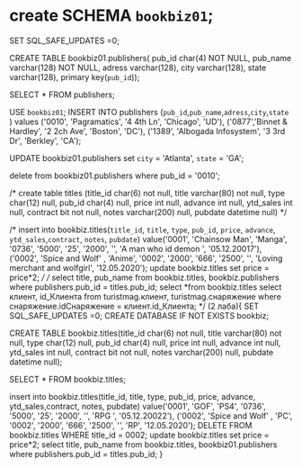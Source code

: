 # create SCHEMA `bookbiz01`;
SET SQL_SAFE_UPDATES =0;

CREATE TABLE bookbiz01.publishers(
pub_id char(4) NOT NULL,
pub_name varchar(128) NOT NULL,
adress varchar(128),
city varchar(128),
state varchar(128),
primary key(`pub_id`));

SELECT * FROM publishers;

USE `bookbiz01`;
INSERT INTO publishers (`pub_id`,`pub_name`,`adress`,`city`,`state` )
values ('0010', 'Pagramatics', '4 4th Ln', 'Chicago', 'UD'),
('0877','Binnet & Hardley', '2 2ch Ave', 'Boston', 'DC'),
('1389', 'Albogada Infosystem', '3 3rd Dr', 'Berkley', 'CA');

UPDATE bookbiz01.publishers 
set `city` = 'Atlanta', `state` = 'GA';

delete from bookbiz01.publishers
where pub_id = '0010';

/*
create table titles
(title_id char(6) not null, 
title varchar(80) not null,
type char(12) null, 
pub_id char(4) null, 
price int null, 
advance int null, 
ytd_sales int null, 
contract bit not null, 
notes varchar(200) null,
pubdate datetime null)
*/

/*
insert into bookbiz.titles(`title_id`, `title`, `type`, `pub_id`, `price`, `advance`, `ytd_sales`,`contract`, `notes`, `pubdate`)
value('0001', 'Chainsow Man', 'Manga', '0736', '5000', '25', '2000', '', 'A man who id demon ', '05.12.20017'),
('0002', 'Spice and Wolf' , 'Anime', '0002', '2000', '666', '2500', '', 'Loving merchant and wolfgirl', '12.05.2020');
update bookbiz.titles set price = price*2;
*/
/*
select title, pub_name from bookbiz.titles, bookbiz.publishers where publishers.pub_id = titles.pub_id;
select *from bookbiz.titles
select клиент, id_Клиента from turistmag.клиент, turistmag.снаряжение where снаряжение.idСнаряжение = клиент.id_Клиента;
*/
(2 лаба){
SET SQL_SAFE_UPDATES =0;
CREATE DATABASE IF NOT EXISTS bookbiz;

CREATE TABLE bookbiz.titles(title_id char(6) not null, title varchar(80) not null, type char(12) null, pub_id char(4) null, price int null, advance int null,  ytd_sales int null,  contract bit not null, notes varchar(200) null, pubdate datetime null);

SELECT * FROM bookbiz.titles;

insert into bookbiz.titles(title_id, title, type, pub_id, price, advance, ytd_sales,contract, notes, pubdate) 
value('0001', 'GOF', 'PS4', '0736', '5000', '25', '2000', '', 'RPG ', '05.12.20022'), 
('0002', 'Spice and Wolf' , 'PC', '0002', '2000', '666', '2500', '', 'RP', '12.05.2020'); 
DELETE FROM bookbiz.titles WHERE title_id = 0002; 
update bookbiz.titles set price = price*2; 
select title, pub_name from bookbiz.titles, bookbiz01.publishers where publishers.pub_id = titles.pub_id; 
} 
